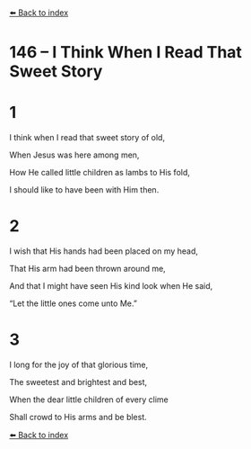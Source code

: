 [⬅️ Back to index](../README.md)

# 146 – I Think When I Read That Sweet Story





# 1

I think when I read that sweet story of old,

When Jesus was here among men,

How He called little children as lambs to His fold,

I should like to have been with Him then.



# 2

I wish that His hands had been placed on my head,

That His arm had been thrown around me,

And that I might have seen His kind look when He said,

“Let the little ones come unto Me.”



# 3

I long for the joy of that glorious time,

The sweetest and brightest and best,

When the dear little children of every clime

Shall crowd to His arms and be blest.

[⬅️ Back to index](../README.md)
